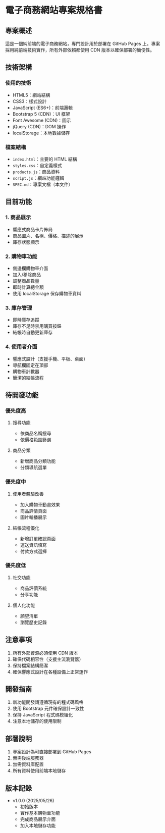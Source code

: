 # 電子商務網站專案規格書

## 專案概述
這是一個純前端的電子商務網站，專門設計用於部署在 GitHub Pages 上。專案採用純前端技術實作，所有外部依賴都使用 CDN 版本以確保部署的簡便性。

## 技術架構
### 使用的技術
- HTML5：網站結構
- CSS3：樣式設計
- JavaScript (ES6+)：前端邏輯
- Bootstrap 5 (CDN)：UI 框架
- Font Awesome (CDN)：圖示
- jQuery (CDN)：DOM 操作
- localStorage：本地數據儲存

### 檔案結構
- `index.html`：主要的 HTML 結構
- `styles.css`：自定義樣式
- `products.js`：商品資料
- `script.js`：網站功能邏輯
- `SPEC.md`：專案文檔（本文件）

## 目前功能

### 1. 商品展示
- 響應式商品卡片佈局
- 商品圖片、名稱、價格、描述的展示
- 庫存狀態顯示

### 2. 購物車功能
- 側邊欄購物車介面
- 加入/移除商品
- 調整商品數量
- 即時計算總金額
- 使用 localStorage 保存購物車資料

### 3. 庫存管理
- 即時庫存追蹤
- 庫存不足時禁用購買按鈕
- 結帳時自動更新庫存

### 4. 使用者介面
- 響應式設計（支援手機、平板、桌面）
- 導航欄固定在頂部
- 購物車計數器
- 簡潔的結帳流程

## 待開發功能

### 優先度高
1. 搜尋功能
   - 依商品名稱搜尋
   - 依價格範圍篩選

2. 商品分類
   - 新增商品分類功能
   - 分類導航選單

### 優先度中
1. 使用者體驗改善
   - 加入購物車動畫效果
   - 商品詳情頁面
   - 圖片輪播展示

2. 結帳流程優化
   - 新增訂單確認頁面
   - 運送資訊填寫
   - 付款方式選擇

### 優先度低
1. 社交功能
   - 商品評價系統
   - 分享功能

2. 個人化功能
   - 願望清單
   - 瀏覽歷史記錄

## 注意事項
1. 所有外部資源必須使用 CDN 版本
2. 確保代碼相容性（支援主流瀏覽器）
3. 保持檔案結構簡潔
4. 確保響應式設計在各種設備上正常運作

## 開發指南
1. 新功能開發請遵循現有的程式碼風格
2. 使用 Bootstrap 元件確保設計一致性
3. 保持 JavaScript 程式碼模組化
4. 注意本地儲存的使用限制

## 部署說明
1. 專案設計為可直接部署到 GitHub Pages
2. 無需後端服務器
3. 無需資料庫配置
4. 所有資料使用前端本地儲存

## 版本記錄
- v1.0.0 (2025/05/26)
  - 初始版本
  - 實作基本購物車功能
  - 完成商品展示介面
  - 加入本地儲存功能